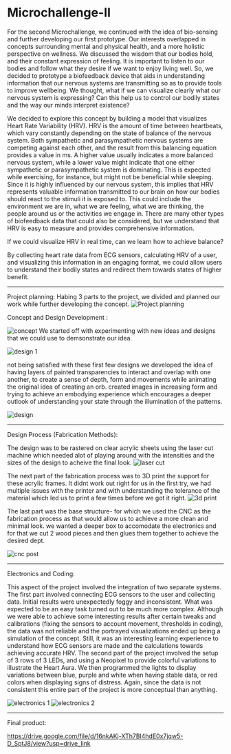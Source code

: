 # Microchallenge-II

For the second Microchallenge, we continued with the idea of bio-sensing and further developing our first prototype.
Our interests overlapped in concepts surrounding mental and physical health, and a more holistic perspective on wellness. We discussed the wisdom that our bodies hold, and their constant expression of feeling. It is important to listen to our bodies and follow what they desire if we want to enjoy living well. So, we decided to prototype a biofeedback device that aids in understanding information that our nervous systems are transmitting so as to provide tools to improve wellbeing. We thought, what if we can visualize clearly what our nervous system is expressing? Can this help us to control our bodily states and the way our minds interpret existence?

We decided to explore this concept by building a model that visualizes Heart Rate Variability (HRV). HRV is the amount of time between heartbeats, which vary constantly depending on the state of balance of the nervous system. Both sympathetic and parasympathetic nervous systems are competing against each other, and the result from this balancing equation provides a value in ms. A higher value usually indicates a more balanced nervous system, while a lower value might indicate that one either sympathetic or parasympathetic system is dominating. This is expected while exercising, for instance, but might not be beneficial while sleeping. Since it is highly influenced by our nervous system, this implies that HRV represents valuable information transmitted to our brain on how our bodies should react to the stimuli it is exposed to. This could include the environment we are in, what we are feeling, what we are thinking, the people around us or the activities we engage in. There are many other types of biofeedback data that could also be considered, but we understand that HRV is easy to measure and provides comprehensive information. 
 
If we could visualize HRV in real time, can we learn how to achieve balance? 

By collecting heart rate data from ECG sensors, calculating HRV of a user, and visualizing this information in an engaging format, we could allow users to understand their bodily states and redirect them towards states of higher benefit.

---

Project planning:
Habing 3 parts to the project, we divided and planned our work while further developing the concept.
![Project planning](https://user-images.githubusercontent.com/114681912/226207674-feef9e87-f232-4f25-93f4-4475d92110cd.jpg)

Concept and Design Development :

![concept](https://user-images.githubusercontent.com/114681912/226208115-6bac7820-ea34-4523-8090-6b5f173a7cce.jpg)
We started off with experimenting with new ideas and designs that we could use to demsonstrate our idea.

![design 1](https://user-images.githubusercontent.com/114681912/226208139-6aef0b4a-13ba-4688-a279-a2c42b80370d.jpg)

not being satisfied with these first few designs we developed the idea of having layers of painted transparencies to interact and overlap with one another, to create a sense of depth, form and movements while animating the original idea of creating an orb. created images in increasing form and trying to achieve an embodying experience which encourages a deeper outlook of understanding your state through the illumination of the patterns.

![design](https://user-images.githubusercontent.com/114681912/226208377-b2a52637-2ce2-4339-842f-be6a75890497.jpg)

---

Design Process (Fabrication Methods):

The design was to be rastered on clear acrylic sheets using the laser cut machine which needed alot of playing around with the intensities and the sizes of the design to acheive the final look. 
![laser cut](https://user-images.githubusercontent.com/114681912/226208740-42ad3090-ea5d-441c-a7e2-fbf68674afc5.jpg)

The next part of the fabrication process was to 3D print the support for these acrylic frames. It didnt work out right for us in the first try, we had multiple issues with the printer and with understanding the tolerance of the material which led us to print a few times before we got it right.
![3d print](https://user-images.githubusercontent.com/114681912/226209090-e504d113-1363-4d91-b374-5f3630b5a2d5.jpg)

The last part was the base structure- for which we used the CNC as the fabrication process as that would allow us to achieve a more clean and minimal look. we wanted a deeper box to accomodate the electronics and for that we cut 2 wood pieces and then glues them together to achieve the desired dept.

![cnc post](https://user-images.githubusercontent.com/114681912/226209955-adaa4cda-0812-4696-a12c-473fa309b168.jpg)

---

Electronics and Coding:

This aspect of the project involved the integration of two separate systems. The first part involved connecting ECG sensors to the user and collecting data. Initial results were unexpectedly foggy and inconsistent. What was expected to be an easy task turned out to be much more complex. Although we were able to achieve some interesting results after certain tweaks and calibrations (fixing the sensors to account movement, thresholds in coding), the data was not reliable and the portrayed visualizations ended up being a simulation of the concept. Still, it was an interesting learning experience to understand how ECG sensors are made and the calculations towards achieving accurate HRV. The second part of the project involved the setup of 3 rows of 3 LEDs, and using a Neopixel to provide colorful variations to illustrate the Heart Aura. We then programmed the lights to display variations between blue, purple and white when having stable data, or red colors when displaying signs of distress. Again, since the data is not consistent this entire part of the project is more conceptual than anything. 

![electronics 1](https://user-images.githubusercontent.com/114681912/226210329-71b552e3-21dc-40b8-bfac-8329698ec79e.jpg)
![electronics 2](https://user-images.githubusercontent.com/114681912/226210331-f99216a8-bed6-4df7-b9f4-4a3bddeb4b92.jpg)

---

Final product:

https://drive.google.com/file/d/16nkAKj-XTh7Bl4hdE0x7jqw5-D_SptJ8/view?usp=drive_link

